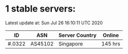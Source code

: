 # 1 stable servers:

Latest update at: Sun Jul 26 16:10:11 UTC 2020

| ID | ASN | Server Country | Online |
| -- | --- | -------------- | ------ |
| #.0322 | AS45102 | Singapore | 145 hrs |

